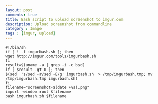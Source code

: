 ```yaml
---
layout: post
comments: true
title: Bash script to upload screenshot to imgur.com
description: Upload screenshot from commandline
category : Image
tags : [imgur, upload]
---
```

    #!/bin/sh
    if [ ! -f imgurbash.sh ]; then
    wget http://imgur.com/tools/imgurbash.sh
    fi
    result=$(uname -a | grep -i -c bsd)
    if [ $result -gt 0 ]; then
    $(sed  's/sed -r/sed -E/g' imgurbash.sh  > /tmp/imgurbash.tmp; mv /tmp/imgurbash.tmp imgurbash.sh)
    fi
    filename="screenshot-$(date +%s).png"
    import -window root $filename
    bash imgurbash.sh $filename
